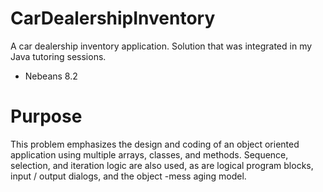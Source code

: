 # CarDealershipInventory
A car dealership inventory application. Solution that was integrated in my Java tutoring sessions. 

- Nebeans 8.2

# Purpose

This problem emphasizes the design and coding of an object oriented application using 
multiple arrays, classes, and methods. Sequence, selection, and iteration logic are also used, as are 
logical program blocks, input / output dialogs, and the object
-mess
aging model.


